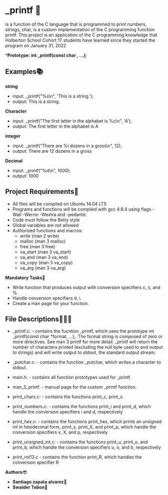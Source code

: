 # _printf 🫡

is a function of the C language that is programmed to print numbers, strings, char, is a custom implementation of the C programming function printf. This project is an application of the C programming knowledge that Holberton School Cohort 17 students have learned since they started the program on January 31, 2022

***Prototype: int _printf(const char *, ...);***

## Examples📚

**string**
- input: _printf("%s\n", 'This is a string.');
- output: This is a string.

**Character**
- input: _printf("The first letter in the alphabet is %c\n", 'A');
- output: The first letter in the alphabet is A

**integer**
- input: _printf("There are %i dozens in a gross\n", 12);
- output: There are 12 dozens in a gross

**Decimal**
- input: _printf("%d\n", 1000);
- output: 1000

## Project Requirements📝

- All files will be compiled on Ubuntu 14.04 LTS
- Programs and functions will be compiled with gcc 4.8.4 using flags -Wall -Werror -Wextra and -pedantic
- Code must follow the Betty style
- Global variables are not allowed
- Authorized functions and macros:
  - write (man 2 write)
  - malloc (man 3 malloc)
  - free (man 3 free)
  - va_start (man 3 va_start)
  - va_end (man 3 va_end)
  - va_copy (man 3 va_copy)
  - va_arg (man 3 va_arg)

**Mandatory Tasks**📌

- Write function that produces output with conversion specifiers c, s, and %.
- Handle conversion specifiers d, i.
- Create a man page for your function.

## File Descriptions👨🏻‍💻

- _printf.c: - contains the fucntion _printf, which uses the prototype int _printf(const char *format, ...);. The format string is composed of zero or more directives. See man 3 printf for more detail. _printf will return the number of characters printed (excluding the null byte used to end output to strings) and will write output to stdout, the standard output stream.

- _putchar.c: - contains the function _putchar, which writes a character to stdout.
- main.h: - contains all function prototypes used for _printf.
- man_3_printf: - manual page for the custom _printf function.
- print_chars.c: - contains the functions print_c, print_s.
- print_numbers.c: - contains the functions print_i and print_d, which handle the conversion specifiers i and d, respectively
- print_hex.c: - contains the functions print_hex, which prints an unsigned int in hexidecimal form, print_x, print_X, and print_p, which handle the conversion specifiers x, X, and p, respectively
- print_unsigned_int.c: - contains the functions print_u, print_o, and print_b, which handle the conversion specifiers u, o, and b, respectively
- print_rot13.c - contains the function print_R, which handles the conversion specifier R

**Authors**😎
- **Santiago zapata alvarez**🫡
- **Swaider Tobon**🫡

 
